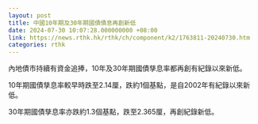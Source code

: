 ```yaml
---
layout: post
title: 中國10年期及30年期國債債息再創新低
date: 2024-07-30 10:07:28.000000000 +08:00
link: https://news.rthk.hk/rthk/ch/component/k2/1763811-20240730.htm
categories: rthk
---
```


內地債市持續有資金追捧，10年及30年期國債孳息率都再創有紀錄以來新低。

10年期國債孳息率較早時跌至2.14厘，跌約1個基點，是自2002年有紀錄以來新低。

30年期國債孳息率亦跌約1.3個基點，跌至2.365厘，再創紀錄新低。
